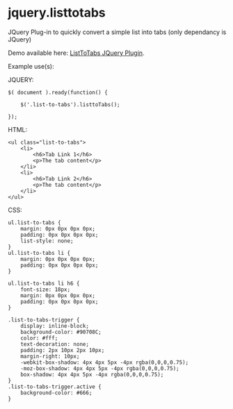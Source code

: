 # jquery.listtotabs
JQuery Plug-in to quickly convert a simple list into tabs (only dependancy is JQuery)

Demo available here: [ListToTabs JQuery Plugin](http://davidjohnfarmer.co.uk/jquery-plugins/).

Example use(s):

JQUERY: 
```
$( document ).ready(function() {

	$('.list-to-tabs').listtoTabs();

});
```

HTML:
```
<ul class="list-to-tabs"> 
	<li> 
		<h6>Tab Link 1</h6> 
		<p>The tab content</p> 
	</li> 
	<li> 
		<h6>Tab Link 2</h6> 
		<p>The tab content</p> 
	</li> 
</ul> 
```

CSS:
```
ul.list-to-tabs {
	margin: 0px 0px 0px 0px;
	padding: 0px 0px 0px 0px;
	list-style: none;
}
ul.list-to-tabs li {
	margin: 0px 0px 0px 0px;
	padding: 0px 0px 0px 0px;
}

ul.list-to-tabs li h6 {
	font-size: 18px;
	margin: 0px 0px 0px 0px;
	padding: 0px 0px 0px 0px;
}

.list-to-tabs-trigger {
	display: inline-block;
	background-color: #90708C;
	color: #fff;
	text-decoration: none;
	padding: 2px 10px 2px 10px;
	margin-right: 10px;
	-webkit-box-shadow: 4px 4px 5px -4px rgba(0,0,0,0.75);
	-moz-box-shadow: 4px 4px 5px -4px rgba(0,0,0,0.75);
	box-shadow: 4px 4px 5px -4px rgba(0,0,0,0.75);
}
.list-to-tabs-trigger.active {
	background-color: #666;
}
```
